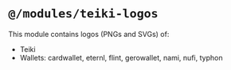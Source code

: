 # `@/modules/teiki-logos`

This module contains logos (PNGs and SVGs) of:
- Teiki
- Wallets: cardwallet, eternl, flint, gerowallet, nami, nufi, typhon
